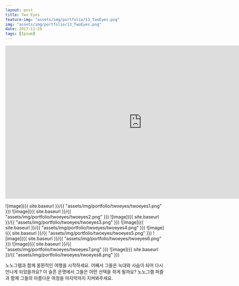 ```yaml
---
layout: post
title: Two Eyes
feature-img: "assets/img/portfolio/13_TwoEyes.png"
img: "assets/img/portfolio/13_TwoEyes.png"
date: 2017-11-29
tags: [Ipsum]
---
```


<iframe width="853" height="480" src="https://www.youtube.com/embed/zXmHEOyPPe4" frameborder="0" allow="autoplay; encrypted-media" allowfullscreen></iframe>

![image]({{ site.baseurl }}/{{ "assets/img/portfolio/twoeyes/twoeyes1.png" }}) ![image]({{ site.baseurl }}/{{ "assets/img/portfolio/twoeyes/twoeyes2.png" }}) ![image]({{ site.baseurl }}/{{ "assets/img/portfolio/twoeyes/twoeyes3.png" }}) ![image]({{ site.baseurl }}/{{ "assets/img/portfolio/twoeyes/twoeyes4.png" }}) ![image]({{ site.baseurl }}/{{ "assets/img/portfolio/twoeyes/twoeyes5.png" }}) ![image]({{ site.baseurl }}/{{ "assets/img/portfolio/twoeyes/twoeyes6.png" }}) ![image]({{ site.baseurl }}/{{ "assets/img/portfolio/twoeyes/twoeyes7.png" }}) ![image]({{ site.baseurl }}/{{ "assets/img/portfolio/twoeyes/twoeyes8.png" }})

노노그램과 함께 몽환적인 여행을 시작하세요.
어째서 그들은 늑대와 사슴이 되어 다시 만나게 되었을까요?
이 슬픈 운명에서 그들은 어떤 선택을 하게 될까요?
노노그램 퍼즐과 함께 그들의 아름다운 여정을 마지막까지 지켜봐주세요.
